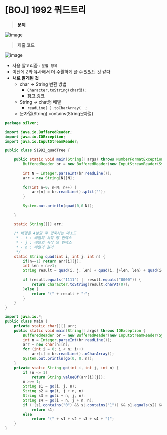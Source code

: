 # [BOJ] 1992 쿼드트리
> **[문제](https://www.acmicpc.net/problem/1992)**
> 

![image](https://user-images.githubusercontent.com/80896077/174647618-cb19273e-6c09-4e34-ac53-84cf0a2255da.png)


> **제출 코드**

![image](https://user-images.githubusercontent.com/80896077/174647695-315b8ed0-45b6-4d90-81a3-80297fffcad7.png)

- 사용 알고리즘 : `분할 정복`
- 이전에 Z와 유사해서 더 수월하게 풀 수 있었던 것 같다
- **새로 알게된 것**
    - char → String 변환 방법
        - `Character.toString(char형);`
        - [참고 링크](https://kutar37.tistory.com/entry/%EC%9E%90%EB%B0%94-String%EC%9D%84-Char%EB%A1%9C-Char%EB%A5%BC-String%EC%9C%BC%EB%A1%9C-%EB%B3%80%ED%99%98%ED%95%98%EA%B8%B0)
    - String → chat형 배열
        - `readLine( ).toCharArray( );`
    - 문자열(String).contains(String문자열)


```java
package silver;

import java.io.BufferedReader;
import java.io.IOException;
import java.io.InputStreamReader;

public class S1992_quadTree {

	public static void main(String[] args) throws NumberFormatException, IOException {
		BufferedReader br = new BufferedReader(new InputStreamReader(System.in));
		
		int N = Integer.parseInt(br.readLine());
		arr = new String[N][N];
		
		for(int n=0; n<N; n++) {
			arr[n] = br.readLine().split("");
		}
		
		System.out.println(quad(0,0,N));
		
	}
	
	static String[][] arr;
	
	/* 배열을 4분할 후 압축하는 메소드
	 * - i : 배열의 시작 행 인덱스
	 * - j : 배열의 시작 열 인덱스
	 * - n : 배열의 길이
	 */
	static String quad(int i, int j, int n) {
		if(n==1) return arr[i][j];
		int len = n>>1;
		String result = quad(i, j, len) + quad(i, j+len, len) + quad(i+len, j, len) + quad(i+len, j+len, len);
		
		if (result.equals("1111") || result.equals("0000")) {
			return Character.toString(result.charAt(0));
		}else {
			return "(" + result + ")";
		}
	}
}
```

```java
import java.io.*;
public class Main {
	private static char[][] arr;
	public static void main(String[] args) throws IOException {
		BufferedReader br = new BufferedReader(new InputStreamReader(System.in));
		int n = Integer.parseInt(br.readLine());
		arr = new char[n][n];
		for (int i = 0; i < n; i++)
			arr[i] = br.readLine().toCharArray();
		System.out.println(go(0, 0, n));
	}
	private static String go(int i, int j, int n) {
		if (n <= 1)
			return String.valueOf(arr[i][j]);
		n >>= 1;
		String s1 = go(i, j, n);
		String s2 = go(i, j + n, n);
		String s3 = go(i + n, j, n);
		String s4 = go(i + n, j + n, n);
		if (!(s1.contains("0") && s1.contains("1")) && s1.equals(s2) && s2.equals(s3) && s3.equals(s4))
			return s1;
		else
			return "(" + s1 + s2 + s3 + s4 + ")";
	}
}
```
